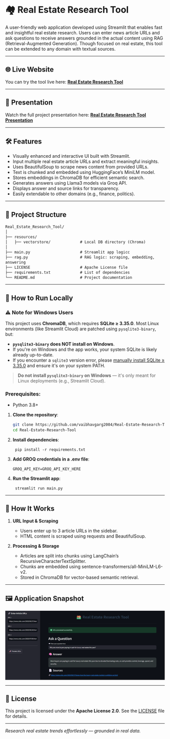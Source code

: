# 🏘️ Real Estate Research Tool

A user-friendly web application developed using Streamlit that enables fast and insightful real estate research. Users can enter news article URLs and ask questions to receive answers grounded in the actual content using RAG (Retrieval-Augmented Generation). Though focused on real estate, this tool can be extended to any domain with textual sources.

---

## 🌐 Live Website
You can try the tool live here: **[Real Estate Research Tool](https://vaibhav-project-real-estate-research-tool.streamlit.app/)**

---

## 🎥 Presentation
Watch the full project presentation here: **[Real Estate Research Tool Presentation](https://vaibhav-projects.my.canva.site/real-estate-research-tool)**

---

## 🛠 Features  
- Visually enhanced and interactive UI built with Streamlit. 
- Input multiple real estate article URLs and extract meaningful insights.  
- Uses BeautifulSoup to scrape news content from provided URLs.
- Text is chunked and embedded using HuggingFace’s MiniLM model.
- Stores embeddings in ChromaDB for efficient semantic search.  
- Generates answers using Llama3 models via Groq API.  
- Displays answer and source links for transparency.  
- Easily extendable to other domains (e.g., finance, politics).

---

## 📂 Project Structure

```
Real_Estate_Research_Tool/
│
├── resources/
│   ├── vectorstore/             # Local DB directory (Chroma) 
│
├── main.py                      # Streamlit app logicc
├── rag.py                       # RAG logic: scraping, embedding, answering
├── LICENSE                      # Apache License file
├── requirements.txt             # List of dependencies
└── README.md                    # Project documentation
```

---

## 🚀 How to Run Locally 

### ⚠️ Note for Windows Users

This project uses **ChromaDB**, which requires **SQLite ≥ 3.35.0**. Most Linux environments (like Streamlit Cloud) are patched using `pysqlite3-binary`, but:

- **`pysqlite3-binary` does NOT install on Windows**.
- If you're on Windows and the app works, your system SQLite is likely already up-to-date.
- If you encounter a `sqlite3` version error, please [manually install SQLite ≥ 3.35.0](https://www.sqlite.org/download.html) and ensure it's on your system PATH.

> **Do not install `pysqlite3-binary` on Windows** — it's only meant for Linux deployments (e.g., Streamlit Cloud).

### Prerequisites:  
- Python 3.8+

1. **Clone the repository**:
   ```bash
   git clone https://github.com/vaibhavgarg2004/Real-Estate-Research-Tool.git
   cd Real-Estate-Research-Tool
   ```
2. **Install dependencies**:   
   ```commandline
    pip install -r requirements.txt
   ```
3. **Add GROQ credentials in a .env file**:
    ```text
    GROQ_API_KEY=GROQ_API_KEY_HERE
   ```
5. **Run the Streamlit app**:   
   ```commandline
    streamlit run main.py
   ```

---

## 🧠 How It Works

1. **URL Input & Scraping**  
   - Users enter up to 3 article URLs in the sidebar.  
   - HTML content is scraped using requests and BeautifulSoup.   

3. **Processing & Storage**  
   - Articles are split into chunks using LangChain’s RecursiveCharacterTextSplitter.  
   - Chunks are embedded using sentence-transformers/all-MiniLM-L6-v2.  
   - Stored in ChromaDB for vector-based semantic retrieval.
     
---
   
## 🖼️ Application Snapshot

![Application UI](Real_Estate_Tool_ui.png)

---

## 📄 License
This project is licensed under the **Apache License 2.0**. See the [LICENSE](./LICENSE) file for details.

---

*Research real estate trends effortlessly — grounded in real data.*

